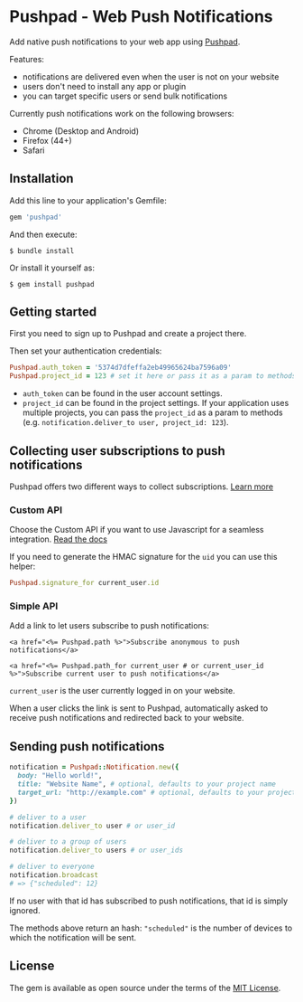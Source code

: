 # Pushpad - Web Push Notifications

Add native push notifications to your web app using [Pushpad](https://pushpad.xyz).

Features:

- notifications are delivered even when the user is not on your website
- users don't need to install any app or plugin
- you can target specific users or send bulk notifications

Currently push notifications work on the following browsers:

- Chrome (Desktop and Android)
- Firefox (44+)
- Safari

## Installation

Add this line to your application's Gemfile:

```ruby
gem 'pushpad'
```

And then execute:

    $ bundle install

Or install it yourself as:

    $ gem install pushpad

## Getting started

First you need to sign up to Pushpad and create a project there.

Then set your authentication credentials:

```ruby
Pushpad.auth_token = '5374d7dfeffa2eb49965624ba7596a09'
Pushpad.project_id = 123 # set it here or pass it as a param to methods later
```

- `auth_token` can be found in the user account settings. 
- `project_id` can be found in the project settings. If your application uses multiple projects, you can pass the `project_id` as a param to methods (e.g. `notification.deliver_to user, project_id: 123`).

## Collecting user subscriptions to push notifications

Pushpad offers two different ways to collect subscriptions. [Learn more](https://pushpad.xyz/docs#simple_vs_custom_api_docs)

### Custom API

Choose the Custom API if you want to use Javascript for a seamless integration. [Read the docs](https://pushpad.xyz/docs#custom_api_docs)

If you need to generate the HMAC signature for the `uid` you can use this helper:

```ruby
Pushpad.signature_for current_user.id
```

### Simple API

Add a link to let users subscribe to push notifications: 

```erb
<a href="<%= Pushpad.path %>">Subscribe anonymous to push notifications</a>

<a href="<%= Pushpad.path_for current_user # or current_user_id %>">Subscribe current user to push notifications</a>
```

`current_user` is the user currently logged in on your website.

When a user clicks the link is sent to Pushpad, automatically asked to receive push notifications and redirected back to your website.

## Sending push notifications

```ruby
notification = Pushpad::Notification.new({
  body: "Hello world!",
  title: "Website Name", # optional, defaults to your project name
  target_url: "http://example.com" # optional, defaults to your project website
})

# deliver to a user
notification.deliver_to user # or user_id

# deliver to a group of users
notification.deliver_to users # or user_ids

# deliver to everyone
notification.broadcast
# => {"scheduled": 12}
```

If no user with that id has subscribed to push notifications, that id is simply ignored.

The methods above return an hash: `"scheduled"` is the number of devices to which the notification will be sent.

## License

The gem is available as open source under the terms of the [MIT License](http://opensource.org/licenses/MIT).

